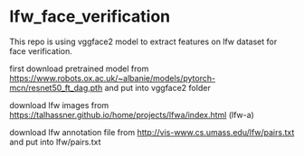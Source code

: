 # lfw_face_verification

This repo is using vggface2 model to extract features on lfw dataset for face verification.

first download pretrained model from https://www.robots.ox.ac.uk/~albanie/models/pytorch-mcn/resnet50_ft_dag.pth and put into vggface2 folder

download lfw images from https://talhassner.github.io/home/projects/lfwa/index.html (lfw-a)

download lfw annotation file from http://vis-www.cs.umass.edu/lfw/pairs.txt and put into lfw/pairs.txt
